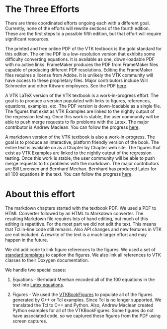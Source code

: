 
# The Three Efforts
There are three coordinated efforts ongoing each with a different goal. Currently, none of the efforts will rewrite sections of the fourth edition. These are the first steps to a possible fifth edition, but that effort will require significant resources.

The printed and free online PDF of the VTK textbook is the gold standard for this edition. The online PDF is a low-resolution version that exhibits some difficulty converting equations. It is available as one, down-loadable PDF with no active links. FrameMaker produces the PDF from FrameMaker files capable of producing different PDF resolutions. Editing the FrameMaker files requires a license from Adobe. It is unlikely the VTK community will have access to these proprietary files. Major contributors include Will Schroeder and other Kitware employees. See the PDF [here](https://www.vtk.org/vtk-textbook/).

A VTK LaTeX version of the VTK textbook is a work-in-progress effort. The goal is to produce a version populated with links to figures, references, equations, examples, etc. The PDF version is down-loadable as a single file. The figures that exist as VTK Examples are linked to the nightly output of the regression testing. Once this work is stable, the user community will be able to push merge requests to fix problems with the Latex. The major contributor is Andrew Maclean. You can follow the progress [here](https://kitware.github.io/vtk-examples/site/VTKBookLaTeX/VTKTextBook/).

A markdown version of the VTK textbook is also a work-in-progress. The goal is to produce an interactive, platform friendly version of the book. The entire text is available on as a Chapter by Chapter web site. The figures that exist as VTK Examples are linked to the nightly output of the regression testing. Once this work is stable, the user community will be able to push merge requests to fix problems with the markdown. The major contributors are Bill Lorensen and Bernhard Meehan. Bernhard has produced Latex for all 100 equations in the text. You can follow the progress [here](https://github.com/Kitware/vtk-book).

# About this effort

The markdown chapters started with the textbook PDF. We used a PDF to HTML Converter followed by an HTML to Markdown converter. The resulting Markdown file requires lots of hand editing, but much of this editing is repetitive. For the most part we did not edit the text. This means that Tcl in-line code still remains. Also API changes and new features in VTK are not included. A rewrite of the text is a much larger effort and may happen in the future.

We did add code to link figure references to the figures. We used a set of [standard templates](VTKBook/Figures/FigureTemplates.txt) to caption the figures. We also link all references to VTK classes to their Doxygen documentation.

We handle two special cases:

1) Equations - Berhdard Meehan encoded all of the 100 equations in the text into [Latex equations](VTKBook/Figures/Equations.txt).

2) Figures - We used the [VTKBookFigures](https://kitware.github.io/vtk-examples/site/VTKBookFigures) to populate all of the figures generated by C++ or Tcl examples. Since Tcl is no longer supported, We translated the Tcl to C++ and Python. Also, Andrew Maclean created Python examples for all of the VTKBookFigures. Some figures do not have associated code, so we captured those figures from the PDF using screen captures.
